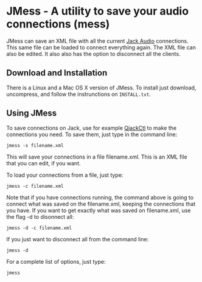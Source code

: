 # JMess - A utility to save your audio connections (mess) #

JMess can save an XML file with all the current [Jack Audio](http://jackaudio.org/) connections. This same file can be loaded to connect everything again. The XML file can also be edited. It also also has the option to disconnect all the clients.

## Download and Installation ##
There is a Linux and a Mac OS X version of JMess. To install just download, uncompress, and follow the instrunctions on `INSTALL.txt`.

## Using JMess ##

To save connections on Jack, use for example [QjackCtl](http://qjackctl.sourceforge.net/) to make the connections you need. To save them, just type in the command line:

`jmess -s filename.xml`

This will save your connections in a file filename.xml. This is an XML file that you can edit, if you want.

To load your connections from a file, just type:

`jmess -c filename.xml`

Note that if you have connections running, the command above is going to connect what was saved on the filename.xml, keeping the connections that you have. If you want to get exactly what was saved on filename.xml, use the flag -d to disonnect all:

`jmess -d -c filename.xml`

If you just want to disconnect all from the command line:

`jmess -d`

For a complete list of options, just type:

`jmess`
